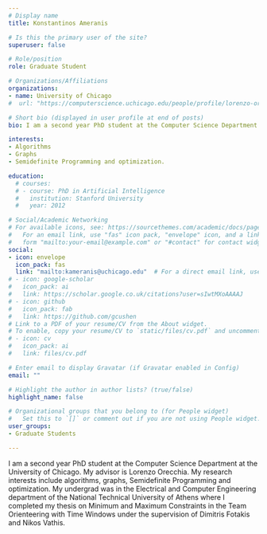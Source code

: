```yaml
---
# Display name
title: Konstantinos Ameranis

# Is this the primary user of the site?
superuser: false

# Role/position
role: Graduate Student

# Organizations/Affiliations
organizations:
- name: University of Chicago
#  url: "https://computerscience.uchicago.edu/people/profile/lorenzo-orecchia/"

# Short bio (displayed in user profile at end of posts)
bio: I am a second year PhD student at the Computer Science Department at the University of Chicago. My advisor is Lorenzo Orecchia. My research interests include algorithms, graphs, Semidefinite Programming and optimization. My undergrad was in the Electrical and Computer Engineering department of the National Technical University of Athens where I completed my thesis on Minimum and Maximum Constraints in the Team Orienteering with Time Windows under the supervision of Dimitris Fotakis and Nikos Vathis.

interests:
- Algorithms
- Graphs
- Semidefinite Programming and optimization.

education:
  # courses:
  # - course: PhD in Artificial Intelligence
  #   institution: Stanford University
  #   year: 2012

# Social/Academic Networking
# For available icons, see: https://sourcethemes.com/academic/docs/page-builder/#icons
#   For an email link, use "fas" icon pack, "envelope" icon, and a link in the
#   form "mailto:your-email@example.com" or "#contact" for contact widget.
social:
- icon: envelope
  icon_pack: fas
  link: "mailto:kameranis@uchicago.edu"  # For a direct email link, use "mailto:test@example.org".
# - icon: google-scholar
#   icon_pack: ai
#   link: https://scholar.google.co.uk/citations?user=sIwtMXoAAAAJ
# - icon: github
#   icon_pack: fab
#   link: https://github.com/gcushen
# Link to a PDF of your resume/CV from the About widget.
# To enable, copy your resume/CV to `static/files/cv.pdf` and uncomment the lines below.
# - icon: cv
#   icon_pack: ai
#   link: files/cv.pdf

# Enter email to display Gravatar (if Gravatar enabled in Config)
email: ""

# Highlight the author in author lists? (true/false)
highlight_name: false

# Organizational groups that you belong to (for People widget)
#   Set this to `[]` or comment out if you are not using People widget.
user_groups:
- Graduate Students

---
```


I am a second year PhD student at the Computer Science Department at the University of Chicago. My advisor is Lorenzo Orecchia. My research interests include algorithms, graphs, Semidefinite Programming and optimization. My undergrad was in the Electrical and Computer Engineering department of the National Technical University of Athens where I completed my thesis on Minimum and Maximum Constraints in the Team Orienteering with Time Windows under the supervision of Dimitris Fotakis and Nikos Vathis.
